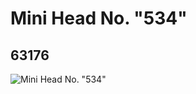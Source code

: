 # Mini Head No. "534"
## 63176
![Mini Head No. "534"](https://lc-www-live-s.legocdn.com/media/bricks/5/2/4528177.jpg)